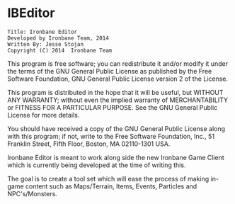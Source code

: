 IBEditor
========

	Title: Ironbane Editor
	Developed by Ironbane Team, 2014
	Written By: Jesse Stojan
	Copyright (C) 2014  Ironbane Team
   
  This program is free software; you can redistribute it and/or modify
  it under the terms of the GNU General Public License as published by
  the Free Software Foundation, GNU General Public License version 2 of the License.
  
  This program is distributed in the hope that it will be useful,
  but WITHOUT ANY WARRANTY; without even the implied warranty of
  MERCHANTABILITY or FITNESS FOR A PARTICULAR PURPOSE.  See the
  GNU General Public License for more details.
   
  You should have received a copy of the GNU General Public License along
  with this program; if not, write to the Free Software Foundation, Inc.,
  51 Franklin Street, Fifth Floor, Boston, MA 02110-1301 USA.

Ironbane Editor is meant to work along side the new Ironbane Game Client which is currently being developed at the time of writing this.

The goal is to create a tool set which will ease the process of making in-game content such as Maps/Terrain, Items, Events, Particles and NPC's/Monsters.
